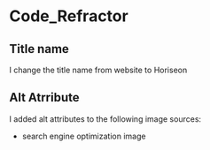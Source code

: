 # Code_Refractor

## Title name
I change the title name from website to Horiseon

## Alt Atrribute
I added alt attributes to the following image sources:
* search engine optimization image